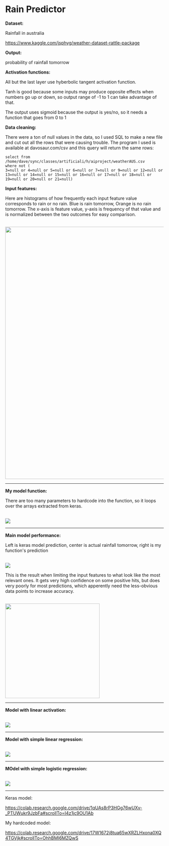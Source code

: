 # Rain Predictor

**Dataset:**

Rainfall in australia

https://www.kaggle.com/jsphyg/weather-dataset-rattle-package

**Output:**

probability of rainfall tomorrow

**Activation functions:**

All but the last layer use hyberbolic tangent activation function.

Tanh is good because some inputs may produce opposite effects when numbers go up or down, so output range of -1 to 1 can take advantage of that. 

The output uses sigmoid because the output is yes/no, so it needs a function that goes from 0 to 1

**Data cleaning:**

There were a ton of null values in the data, so I used SQL to make a new file and cut out all the rows that were causing trouble. The program I used is available at davosaur.com/csv and this query will return the same rows:
```
select from /home/dave/sync/classes/artificiali/h/aiproject/weatherAUS.csv
where not (
3=null or 4=null or 5=null or 6=null or 7=null or 9=null or 12=null or 13=null or 14=null or 15=null or 16=null or 17=null or 18=null or 19=null or 20=null or 21=null)
```
**Input features:**

Here are histograms of how frequently each input feature value corresponds to rain or no rain. Blue is rain tomorrow, Orange is no rain tomorrow. The x-axis is feature value, y-axis is frequency of that value and is normalized between the two outcomes for easy comparison.

<br>
<img src="plot.jpg" align="middle" width="800"/>
<hr>

**My model function:** 

There are too many parameters to hardcode into the function, so it loops over the arrays extracted from keras.

<br>
<img src="mymod.png" align="middle"/>
<hr>

**Main model performance:**

Left is keras model prediction, center is actual rainfall tomorrow, right is my function's prediction

<br>
<img src="test9.png" align="middle"/>
<br>

This is the result when limiting the input features to what look like the most relevant ones. It gets very high confidence on some positive hits, but does very poorly for most predictions, which apperently need the less-obvious data points to increase accuracy.

<br>
<img src="limited.png" align="middle" width="300"/>

<hr>

**Model with linear activation:**

<br>
<img src="linearnn.png" align="middle"/>
<hr>

**Model with simple linear regression:**

<br>
<img src="linreg.png" align="middle"/>
<hr>
                             
**MOdel with simple logistic regression:**

<br>
<img src="logreg.png" align="middle"/>
<hr>

Keras model:

https://colab.research.google.com/drive/1qUAs8rP3HGg76wUXv-_PTUWukr9JzbFa#scrollTo=I4z1jc9OU1Ab

My hardcoded model:

https://colab.research.google.com/drive/17W1672j8tua65wXRZLHxona0XQ4TGVjk#scrollTo=OhhBMI6MZQwS
